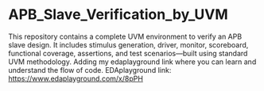 # APB_Slave_Verification_by_UVM
This repository contains a complete UVM environment to verify an APB slave design. It includes stimulus generation, driver, monitor, scoreboard, functional coverage, assertions, and test scenarios—built using standard UVM methodology.
Adding my edaplayground link where you can learn and understand the flow of code.
EDAplayground link: https://www.edaplayground.com/x/8pPH
